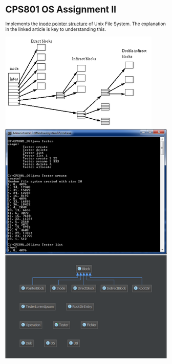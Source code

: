 CPS801 OS Assignment II
=======================

Implements the [inode pointer structure](http://en.wikipedia.org/wiki/Inode_pointer_structure) of Unix File System. The explanation in the linked article is key to understanding this.


![readme][1]
![readme][2]
![readme][3]

[1]: https://raw.githubusercontent.com/nastajus/CPS801_OS_project_part2/master/Ext2-inode.gif
[2]: https://raw.githubusercontent.com/nastajus/CPS801_OS_project_part2/master/README.png
[3]: https://raw.githubusercontent.com/nastajus/CPS801_OS_project_part2/master/README_UML.png